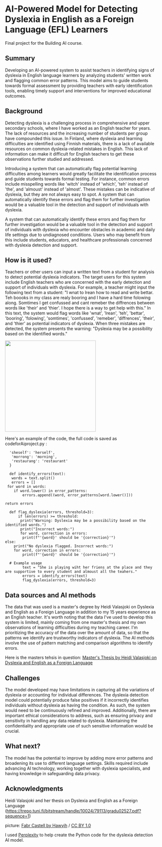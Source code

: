 <!-- This is the markdown template for the final project of the Building AI course, 
created by Reaktor Innovations and University of Helsinki. 
Copy the template, paste it to your GitHub README and edit! -->

# AI-Powered Model for Detecting Dyslexia in English as a Foreign Language (EFL) Learners

Final project for the Building AI course.

## Summary

Developing an AI-powered system to assist teachers in identifying signs of dyslexia in English language learners by analyzing students' written work and flagging common error patterns. This model aims to guide students towards formal assessment by providing teachers with early identification tools, enabling timely support and interventions for improved educational outcomes.


## Background

Detecting dyslexia is a challenging process in comprehensive and upper secondary schools, where I have worked as an English teacher for years. The lack of resources and the increasing number of students per group have compounded this issue. In Finland, where dyslexia and learning difficulties are identified using Finnish materials, there is a lack of available resources on common dyslexia-related mistakes in English. This lack of information can make it difficult for English teachers to get these observations further studied and addressed. 

Introducing a system that can automatically flag potential learning difficulties among learners would greatly facilitate the identification process and guide students towards formal testing. For instance, common errors include misspelling words like 'witch' instead of 'which', 'teh' instead of 'the', and 'almoust' instead of 'almost'. These mistakes can be indicative of dyslexia, but they are not always easy to spot. A system that can automatically identify these errors and flag them for further investigation would be a valuable tool in the detection and support of individuals with dyslexia.

A system that can automatically identify these errors and flag them for further investigation would be a valuable tool in the detection and support of individuals with dyslexia who encounter obstacles in academic and daily life settings due to undiagnosed conditions. Users who may benefit from this include students, educators, and healthcare professionals concerned with dyslexia detection and support.


## How is it used?

Teachers or other users can input a written text from a student for analysis to detect potential dyslexia indicators. The target users for this system include English teachers who are concerned with the early detection and support of individuals with dyslexia. For example, a teacher might input the following text from a student: "I wnat to lrean how to read and write bettar. Teh boooks in my class are realy booring and I have a hard time folowing along. Somtimes I get confussed and cant remeber the diffrences between words like 'their' and 'thier'. I hope there is a way to get help with this." In this text, the system would flag words like 'wnat', 'lrean', 'teh', 'bettar', 'booring', 'folowing', 'somtimes', 'confussed', 'remeber', 'diffrences', 'their', and 'thier' as potential indicators of dyslexia.  When three mistakes are detected, the system presents the warning: "Dyslexia may be a possibility based on the identified words."


<img src="https://upload.wikimedia.org/wikipedia/commons/thumb/7/71/Faber-Castell_pencil_and_eraser.jpg/640px-Faber-Castell_pencil_and_eraser.jpg" width="300">


Here's an example of the code, the full code is saved as codeforAiproject.py :

      'sheself': 'herself',
       'morrong': 'morning',
       'restaurang': 'restaurant'
      }

      def identify_errors(text):
       words = text.split()
       errors = []  
     for word in words:
        if word.lower() in error_patterns:
            errors.append((word, error_patterns[word.lower()]))

    return errors

      def flag_dyslexia(errors, threshold=3):
          if len(errors) >= threshold:
           print("Warning: Dyslexia may be a possibility based on the identified words.")
           print("Incorrect words:")
           for word, correction in errors:
            print(f"'{word}' should be '{correction}'")
    else:
        print("No dyslexia flagged. Incorrect words:")
        for word, correction in errors:
            print(f"'{word}' should be '{correction}'")

      # Example usage
            text = "She is playing wiht her friens at the place and they are supportive to every student and almoust all the teahers."
            errors = identify_errors(text)
            flag_dyslexia(errors, threshold=3)



## Data sources and AI methods

The data that was used is a master's degree by Heidi Valasjoki on Dyslexia and English as a Foreign Language in addition to my 15 years experience as an English teacher. It's worth noting that the data I've used to develop this system is limited, mainly coming from one master's thesis and my own observations of learning difficulties during my teaching career. I'm prioritizing the accuracy of the data over the amount of data, so that the patterns we identify are trustworthy indicators of dyslexia. The AI methods involve the use of pattern matching and comparison algorithms to identify errors.

Here is the masters tehsis in question: [Master's Thesis by Heidi Valasjoki on Dyslexia and English as a Foreign Language](https://trepo.tuni.fi/bitstream/handle/10024/79113/gradu02527.pdf?sequence=1)


## Challenges

The model developed may have limitations in capturing all the variations of dyslexia or accounting for individual differences. The dyslexia detection model could potentially produce false positives if it incorrectly identifies individuals without dyslexia as having the condition. As such, the system would need to be continuously refined and improved. Additionally, there are important ethical considerations to address, such as ensuring privacy and sensitivity in handling any data related to dyslexia. Maintaining the confidentiality and appropriate use of such sensitive information would be crucial.

## What next?

The model has the potential to improve by adding more error patterns and broadening its use to different language settings. Skills required include advancing AI technology, working together with dyslexia specialists, and having knowledge in safeguarding data privacy.


## Acknowledgments

Heidi Valasjoki and her thesis on Dyslexia and English as a Foreign Language (https://trepo.tuni.fi/bitstream/handle/10024/79113/gradu02527.pdf?sequence=1)

picture: [Fabr Castell by Hawyih](https://commons.wikimedia.org/wiki/File:Faber-Castell_pencil_and_eraser.jpg#filelinks) / [CC BY 1.0](https://creativecommons.org/licenses/by/1.0)

I used [Perplexity](https://perplexity.ai) to help create the Python code for the dyslexia detection AI model.

